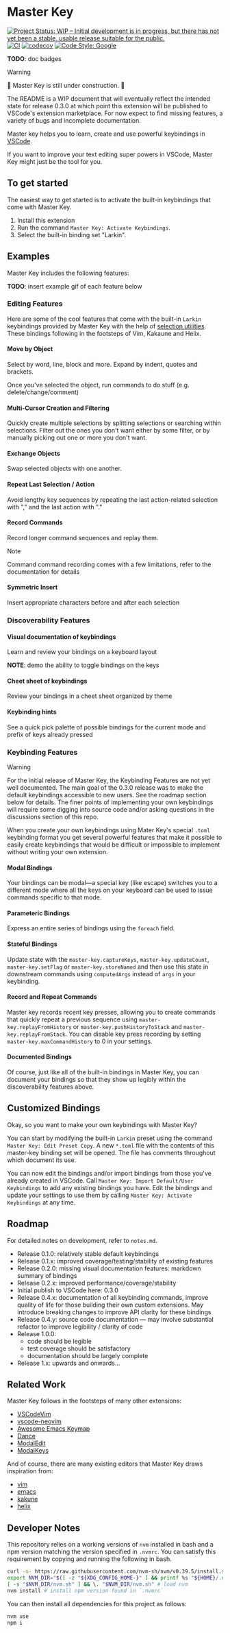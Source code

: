 # Master Key

[![Project Status: WIP – Initial development is in progress, but there has not yet been a stable, usable release suitable for the public.](https://img.shields.io/badge/Repo%20Status-WIP-yellow)](https://www.repostatus.org/#active)
[![CI](https://github.com/haberdashPI/vscode-master-key/actions/workflows/ci.yml/badge.svg)](https://github.com/haberdashPI/vscode-master-key/actions/workflows/ci.yml)
[![codecov](https://codecov.io/gh/haberdashPI/vscode-master-key/graph/badge.svg?token=099XZY1KR9)](https://codecov.io/gh/haberdashPI/vscode-master-key)
[![Code Style: Google](https://img.shields.io/badge/code%20style-google-blueviolet.svg)](https://github.com/google/gts)

**TODO**: doc badges

> [!WARNING]
> 🚧 Master Key is still under construction. 🚧
>
> The README is a WIP document that will eventually reflect the intended state for release 0.3.0 at which point this extension will be published to VSCode's extension marketplace. For now expect to find missing features, a variety of bugs and incomplete documentation.

Master key helps you to learn, create and use powerful keybindings in [VSCode](https://code.visualstudio.com/).

If you want to improve your text editing super powers in VSCode, Master Key might just be the tool for you.

## To get started

The easiest way to get started is to activate the built-in keybindings that come with Master Key.

1. Install this extension
2. Run the command `Master Key: Activate Keybindings`.
3. Select the built-in binding set "Larkin".

## Examples

Master Key includes the following features:

**TODO**: insert example gif of each feature below

### Editing Features

Here are some of the cool features that come with the built-in `Larkin` keybindings provided by Master Key with the help of [selection utilities](https://github.com/haberdashPI/vscode-selection-utilities). These bindings following in the footsteps of Vim, Kakaune and Helix.

#### Move by Object

Select by word, line, block and more. Expand by indent, quotes and brackets.

Once you've selected the object, run commands to do stuff (e.g. delete/change/comment)

#### Multi-Cursor Creation and Filtering

Quickly create multiple selections by splitting selections or searching within selections.
Filter out the ones you don't want either by some filter, or by manually picking out
one or more you don't want.

#### Exchange Objects

Swap selected objects with one another.

#### Repeat Last Selection / Action

Avoid lengthy key sequences by repeating the last action-related selection with "," and the last action with "."

#### Record Commands

Record longer command sequences and replay them.

> [!NOTE]
> Command command recording comes with a few limitations, refer to the documentation for details

#### Symmetric Insert

Insert appropriate characters before and after each selection

### Discoverability Features

#### Visual documentation of keybindings

Learn and review your bindings on a keyboard layout

**NOTE**: demo the ability to toggle bindings on the keys

#### Cheet sheet of keybindings

Review your bindings in a cheet sheet organized by theme

#### Keybinding hints

See a quick pick palette of possible bindings for the current mode and prefix of keys already pressed

### Keybinding Features

> [!WARNING]
> For the initial release of Master Key, the Keybinding Features are not yet well documented. The main goal of the 0.3.0 release was to make the default keybindings accessible to new users. See the roadmap section below for details. The finer points of implementing your own keybindings will require some digging into source code and/or asking questions in the discussions section of this repo.

When you create your own keybindings using Mater Key's special `.toml` keybinding format you get several powerful features that make it possible to easily create keybindings that would be difficult or impossible to implement without writing your own extension.

#### Modal Bindings

Your bindings can be modal—a special key (like escape) switches you to a different mode where all the keys on your keyboard can be used to issue commands specific to that mode.

#### Parameteric Bindings

Express an entire series of bindings using the `foreach` field.

#### Stateful Bindings

Update state with the `master-key.captureKeys`, `master-key.updateCount`, `master-key.setFlag` or `master-key.storeNamed` and then use this state in downstream commands using `computedArgs` instead of `args` in your keybinding.

#### Record and Repeat Commands

Master key records recent key presses, allowing you to create commands that quickly repeat a previous sequence using `master-key.replayFromHistory` or `master-key.pushHistoryToStack` and `master-key.replayFromStack`. You can disable key press recording by setting `master-key.maxCommandHistory` to 0 in your settings.

#### Documented Bindings

Of course, just like all of the built-in bindings in Master Key, you can document your bindings so that they show up legibly within the discoverability features above.

## Customized Bindings

Okay, so you want to make your own keybindings with Master Key?

You can start by modifying the built-in `Larkin` preset using the command `Master Key: Edit Preset Copy`. A new `*.toml` file with the contents of this master-key binding set will be opened. The file has comments throughout which document its use.

You can now edit the bindings and/or import bindings from those you've already created in VSCode. Call `Master Key: Import Default/User Keybindings` to add any existing bindings you have. Edit the bindings and update your settings to use them by calling `Master Key: Activate Keybindings` at any time.

## Roadmap

For detailed notes on development, refer to `notes.md`.

- Release 0.1.0: relatively stable default keybindings
- Release 0.1.x: improved coverage/testing/stability of existing features
- Release 0.2.0: missing visual documentation features: markdown summary of bindings
- Release 0.2.x: improved performance/coverage/stability
- Initial publish to VSCode here: 0.3.0
- Release 0.4.x: documentation of all keybinding commands, improve quality of life for those building their own custom extensions. May introduce breaking changes to improve API clarity for these bindings
- Release 0.4.y: source code documentation — may involve substantial refactor to improve legibility / clarity of code
- Release 1.0.0:
    - code should be legible
    - test coverage should be satisfactory
    - documentation should be largely complete
- Release 1.x: upwards and onwards...

## Related Work

Master Key follows in the footsteps of many other extensions:

- [VSCodeVim](https://github.com/VSCodeVim/Vim)
- [vscode-neovim](https://github.com/asvetliakov/vscode-neovim)
- [Awesome Emacs Keymap](https://github.com/whitphx/vscode-emacs-mcx)
- [Dance](https://github.com/71/dance)
- [ModalEdit](https://github.com/johtela/vscode-modaledit)
- [ModalKeys](https://github.com/haberdashPI/vscode-modal-keys)

And of course, there are many existing editors that Master Key draws inspiration from:

- [vim](https://www.vim.org/)
- [emacs](https://www.gnu.org/software/emacs/)
- [kakune](https://github.com/mawww/kakoune)
- [helix](https://helix-editor.com/)

## Developer Notes

This repository relies on a working versions of `nvm` installed in bash and a npm version
matching the version specified in `.nvmrc`. You can satisfy this requirement by copying and
running the following in bash.

```sh
curl -o- https://raw.githubusercontent.com/nvm-sh/nvm/v0.39.5/install.sh | bash # install nvm
export NVM_DIR="$([ -z "${XDG_CONFIG_HOME-}" ] && printf %s "${HOME}/.nvm" || printf %s "${XDG_CONFIG_HOME}/nvm")"
[ -s "$NVM_DIR/nvm.sh" ] && \. "$NVM_DIR/nvm.sh" # load nvm
nvm install # install npm version found in `.nvmrc`
```

You can then install all dependencies for this project as follows:

```sh
nvm use
npm i
```
